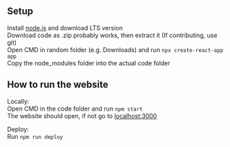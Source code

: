 ## Setup

Install [node.js](https://nodejs.org) and download LTS version\
Download code as .zip probably works, then extract it (If contributing, use git)\
Open CMD in random folder (e.g. Downloads) and run `npx create-react-app app`\
Copy the node_modules folder into the actual code folder

## How to run the website

Locally: \
Open CMD in the code folder and run `npm start`\
The website should open, if not go to [localhost:3000](http://localhost:3000)

Deploy:\
Run `npm run deploy`
